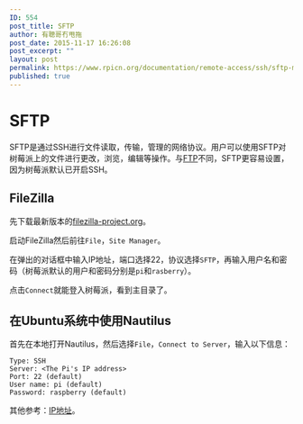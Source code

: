 ```yaml
---
ID: 554
post_title: SFTP
author: 有聰哥冇甩拖
post_date: 2015-11-17 16:26:08
post_excerpt: ""
layout: post
permalink: https://www.rpicn.org/documentation/remote-access/ssh/sftp-md/
published: true
---
```

# SFTP

SFTP是通过SSH进行文件读取，传输，管理的网络协议。用户可以使用SFTP对树莓派上的文件进行更改，浏览，编辑等操作。与[FTP](../../ftp.md)不同，SFTP更容易设置，因为树莓派默认已开启SSH。

## FileZilla

先下载最新版本的<a href="https://filezilla-project.org/" target="_blank">filezilla-project.org</a>。

启动FileZilla然后前往`File`，`Site Manager`。

在弹出的对话框中输入IP地址，端口选择22，协议选择`SFTP`，再输入用户名和密码（树莓派默认的用户和密码分别是`pi`和`rasberry`）。

点击`Connect`就能登入树莓派，看到主目录了。

## 在Ubuntu系统中使用Nautilus

首先在本地打开Nautilus，然后选择`File`，`Connect to Server`，输入以下信息：

```
Type: SSH
Server: <The Pi's IP address>
Port: 22 (default)
User name: pi (default)
Password: raspberry (default)
```

其他参考：[IP地址](../../../troubleshooting/hardware/networking/ip-address.md)。

